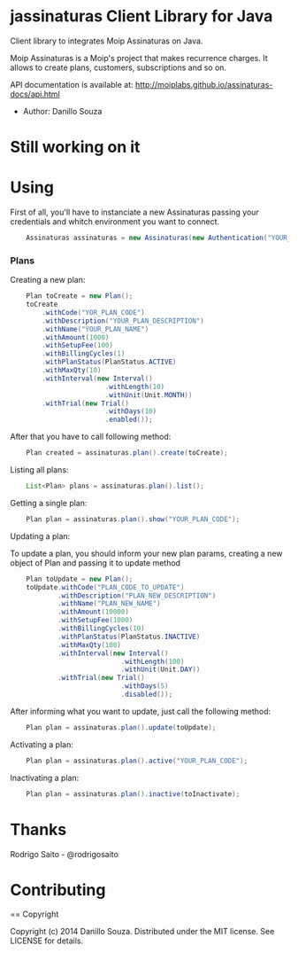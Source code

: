 jassinaturas Client Library for Java
============================================

Client library to integrates Moip Assinaturas on Java.

Moip Assinaturas is a Moip's project that makes recurrence charges. It allows to create plans, customers, subscriptions and so on.

API documentation is available at: http://moiplabs.github.io/assinaturas-docs/api.html


 - Author: Danillo Souza

Still working on it
====================

# Using

First of all, you'll have to instanciate a new Assinaturas passing your credentials and whitch environment you want to connect.

```java
	Assinaturas assinaturas = new Assinaturas(new Authentication("YOUR_TOKEN", "YOUR_SECRET"));
```

### Plans

Creating a new plan:

```java
	Plan toCreate = new Plan();
	toCreate
		.withCode("YOR_PLAN_CODE")
		.withDescription("YOUR_PLAN_DESCRIPTION")
		.withName("YOUR_PLAN_NAME")
		.withAmount(1000)
        .withSetupFee(100)
        .withBillingCycles(1)
        .withPlanStatus(PlanStatus.ACTIVE)
        .withMaxQty(10)
        .withInterval(new Interval()
        				.withLength(10)
        				.withUnit(Unit.MONTH))
        .withTrial(new Trial()
        				.withDays(10)
        				.enabled());
```

After that you have to call following method:

```java
	Plan created = assinaturas.plan().create(toCreate);
```

Listing all plans:

```java
	List<Plan> plans = assinaturas.plan().list();
```

Getting a single plan:

```java
	Plan plan = assinaturas.plan().show("YOUR_PLAN_CODE");
```

Updating a plan:

To update a plan, you should inform your new plan params, creating a new object of Plan and passing it to update method

```java
	Plan toUpdate = new Plan();
    toUpdate.withCode("PLAN_CODE_TO_UPDATE")
    		.withDescription("PLAN_NEW_DESCRIPTION")
    		.withName("PLAN_NEW_NAME")
            .withAmount(10000)
            .withSetupFee(1000)
            .withBillingCycles(10)
            .withPlanStatus(PlanStatus.INACTIVE)
            .withMaxQty(100)
            .withInterval(new Interval()
            				.withLength(100)
            				.withUnit(Unit.DAY))
            .withTrial(new Trial()
            				.withDays(5)
            				.disabled());
```

After informing what you want to update, just call the following method:

```java
    Plan plan = assinaturas.plan().update(toUpdate);
```

Activating a plan:

```java
	Plan plan = assinaturas.plan().active("YOUR_PLAN_CODE");
```

Inactivating a plan:

```java
	Plan plan = assinaturas.plan().inactive(toInactivate);
```


Thanks
====================

Rodrigo Saito - @rodrigosaito

Contributing
====================

== Copyright

Copyright (c) 2014 Danillo Souza. Distributed under the MIT license. See LICENSE for details.